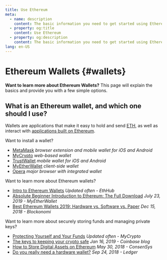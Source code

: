 ```yaml
---
title: Use Ethereum
meta:
  - name: description
    content: The basic information you need to get started using Ethereum.
  - property: og:title
    content: Use Ethereum
  - property: og:description
    content: The basic information you need to get started using Ethereum.
lang: en-US
---
```


# Ethereum Wallets {#wallets}

<div class="featured">

  **Want to learn more about Ethereum Wallets?** This page will explain the basics and provide you with a few simple options. 

</div>

## What is an Ethereum wallet, and which one should I use?

Wallets are applications that make it easy to hold and send [ETH](https://www.ethereum.org/eth), as well as interact with [applications built on Ethereum](https://www.ethereum.org/use).

Want to install a wallet?

- [MetaMask](https://metamask.io) *browser extension and mobile wallet for iOS and Android*
- [MyCrypto](https://mycrypto.com) *web-based wallet*
- [TrustWallet](https://trustwallet.com/) *mobile wallet for iOS and Android*
- [MyEtherWallet](https://www.myetherwallet.com/) *client-side wallet*
- [Opera](https://www.opera.com/crypto) *major browser with integrated wallet*


Want to learn more about Ethereum wallets?

- [Intro to Ethereum Wallets](https://docs.ethhub.io/using-ethereum/wallets/intro-to-ethereum-wallets/) *Updated often - EthHub*
- [Absolute Beginner Introduction to Ethereum: The Full Download](https://www.mewtopia.com/absolute-beginners-guide/) *July 23, 2019 - MyEtherWallet*
- [Best Ethereum Wallets 2019: Hardware vs. Software vs. Paper](https://blockonomi.com/best-ethereum-wallets/) *Dec 15, 2018 - Blockonomi*

Want to learn more about securely storing funds and managing private keys?


- [Protecting Yourself and Your Funds](https://support.mycrypto.com/staying-safe/protecting-yourself-and-your-funds) *Updated often - MyCrypto*
- [The keys to keeping your crypto safe](https://blog.coinbase.com/the-keys-to-keeping-your-crypto-safe-96d497cce6cf) *Jan 16, 2019 - Coinbase blog*
- [How to Store Digital Assets on Ethereum](https://media.consensys.net/how-to-store-digital-assets-on-ethereum-a2bfdcf66bd0) *May 30, 2018 - ConsenSys*
- [Do you really need a hardware wallet?](https://medium.com/ledger-on-security-and-blockchain/ledger-101-part-1-do-you-really-need-a-hardware-wallet-7f5abbadd945) *Sep 24, 2018 - Ledger*
